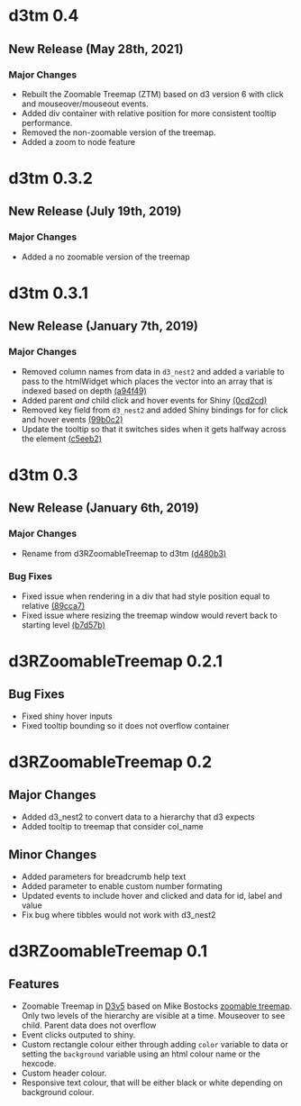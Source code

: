 # d3tm 0.4
## New Release (May 28th, 2021)
### Major Changes
* Rebuilt the Zoomable Treemap (ZTM) based on d3 version 6 with click and mouseover/mouseout events.
* Added div container with relative position for more consistent tooltip performance.
* Removed the non-zoomable version of the treemap.
* Added a zoom to node feature


# d3tm 0.3.2
## New Release (July 19th, 2019)
### Major Changes
* Added a no zoomable version of the treemap

# d3tm 0.3.1
## New Release (January 7th, 2019)
### Major Changes
* Removed column names from data in `d3_nest2` and added a variable to pass to
the htmlWidget which places the vector into an array that is indexed based on depth
[(a94f49)](https://gitlab.com/lajh87/d3tm/commit/a94f4929770d4b5aa209a68ca339a7b6faaf0293)
* Added parent _and_ child click and hover events for Shiny
[(0cd2cd)](https://gitlab.com/lajh87/d3tm/commit/0cd2cdc9cfffcb67c03ebeed6c45d2a0b6f99b98)
* Removed key field from `d3_nest2` and added Shiny bindings for for click and 
hover events
[(99b0c2)](https://gitlab.com/lajh87/d3tm/commit/99b0c23075c3f1c4e11bd0ef68441f9ac4792a21)
* Update the tooltip so that it switches sides when it gets halfway across the 
element [(c5eeb2)](https://gitlab.com/lajh87/d3tm/commit/c5eeb20fbdf5b234314fa9f8c8ef2742bb6a6207)


# d3tm 0.3
## New Release (January 6th, 2019)
### Major Changes 
* Rename from d3RZoomableTreemap to d3tm 
[(d480b3)](https://gitlab.com/lajh87/d3tm/commit/d480b3f42f029ea9c58fa83b1ab2a43054ee8a5d)

### Bug Fixes
* Fixed issue when rendering in a div that had style position equal to relative
[(89cca7)](https://gitlab.com/lajh87/d3tm/commit/89cca7ae3ac7a35ea0010493f95c2e8a18464ae2)
* Fixed issue where resizing the treemap window would revert back to starting level
[(b7d57b)](https://gitlab.com/lajh87/d3tm/commit/b7d57b6e08035747ea48834ee5646010e2bcd47a)

# d3RZoomableTreemap 0.2.1
## Bug Fixes
* Fixed shiny hover inputs
* Fixed tooltip bounding so it does not overflow container

# d3RZoomableTreemap 0.2
## Major Changes
* Added d3_nest2 to convert data to a hierarchy that d3 expects
* Added tooltip to treemap that consider col_name

## Minor Changes
* Added parameters for breadcrumb help text
* Added parameter to enable custom number formating
* Updated events to include hover and clicked and data for id, label and value
* Fix bug where tibbles would not work with d3_nest2

# d3RZoomableTreemap 0.1
## Features
* Zoomable Treemap in [D3v5](https://d3js.org/) based on Mike Bostocks
  [zoomable treemap](https://bost.ocks.org/mike/treemap/). Only two levels of the 
  hierarchy are visible at a time. Mouseover to see child. Parent data does not 
  overflow
* Event clicks outputed to shiny.
* Custom rectangle colour either through adding `color` variable to data or 
  setting the `background` variable using an html colour name or the hexcode.
* Custom header colour.
* Responsive text colour, that will be either black or white depending on 
  background colour.

